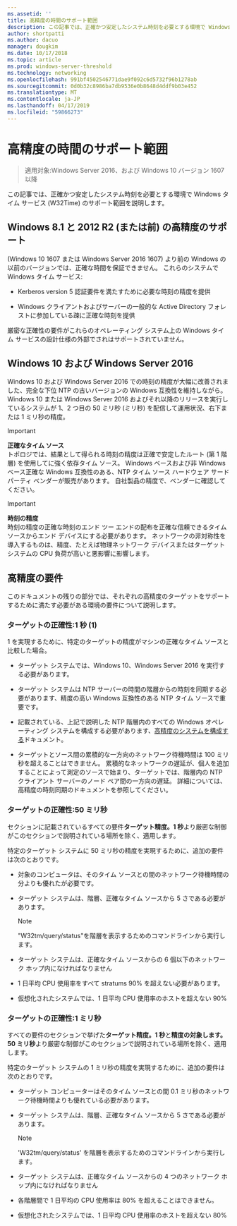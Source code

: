 ```yaml
---
ms.assetid: ''
title: 高精度の時間のサポート範囲
description: この記事では、正確かつ安定したシステム時刻を必要とする環境で Windows タイム (w32time) サービスのサポート範囲について説明します。
author: shortpatti
ms.author: dacuo
manager: dougkim
ms.date: 10/17/2018
ms.topic: article
ms.prod: windows-server-threshold
ms.technology: networking
ms.openlocfilehash: 991bf4502546771dae9f092c6d5732f96b1278ab
ms.sourcegitcommit: 0d0b32c8986ba7db9536e0b8648d4ddf9b03e452
ms.translationtype: MT
ms.contentlocale: ja-JP
ms.lasthandoff: 04/17/2019
ms.locfileid: "59866273"
---
```

# <a name="support-boundary-for-high-accuracy-time"></a>高精度の時間のサポート範囲

>適用対象:Windows Server 2016、および Windows 10 バージョン 1607 以降

この記事では、正確かつ安定したシステム時刻を必要とする環境で Windows タイム サービス (W32Time) のサポート範囲を説明します。

## <a name="high-accuracy-support-for-windows-81-and-2012-r2-or-prior"></a>Windows 8.1 と 2012 R2 (または前) の高精度のサポート

(Windows 10 1607 または Windows Server 2016 1607) より前の Windows の以前のバージョンでは、正確な時間を保証できません。 これらのシステムで Windows タイム サービス:

-   Kerberos version 5 認証要件を満たすために必要な時刻の精度を提供

-   Windows クライアントおよびサーバーの一般的な Active Directory フォレストに参加している疎に正確な時刻を提供

厳密な正確性の要件がこれらのオペレーティング システム上の Windows タイム サービスの設計仕様の外部でされはサポートされていません。

## <a name="windows-10-and-windows-server-2016"></a>Windows 10 および Windows Server 2016

Windows 10 および Windows Server 2016 での時刻の精度が大幅に改善されました、完全な下位 NTP の古いバージョンの Windows 互換性を維持しながら。 Windows 10 または Windows Server 2016 およびそれ以降のリリースを実行しているシステムが 1、2 つ目の 50 ミリ秒 (ミリ秒) を配信して運用状況、右下または 1 ミリ秒の精度。

>[!IMPORTANT]
>**正確なタイム ソース**<br>
>トポロジでは、結果として得られる時刻の精度は正確で安定したルート (第 1 階層) を使用してに強く依存タイム ソース。 Windows ベースおよび非 Windows ベース正確な Windows 互換性のある、NTP タイム ソース ハードウェア サード パーティ ベンダーが販売があります。 自社製品の精度で、ベンダーに確認してください。

>[!IMPORTANT]
>**時刻の精度**<br>
>時刻の精度の正確な時刻のエンド ツー エンドの配布を正確な信頼できるタイム ソースからエンド デバイスにする必要があります。 ネットワークの非対称性を導入するものは、精度、たとえば物理ネットワーク デバイスまたはターゲット システムの CPU 負荷が高いと悪影響に影響します。

## <a name="high-accuracy-requirements"></a>高精度の要件

このドキュメントの残りの部分では、それぞれの高精度のターゲットをサポートするために満たす必要がある環境の要件について説明します。

### <a name="target-accuracy-1-second-1s"></a>ターゲットの正確性:1 秒 (1)

1 を実現するために、特定のターゲットの精度がマシンの正確なタイム ソースと比較した場合。

-   ターゲット システムでは、Windows 10、Windows Server 2016 を実行する必要があります。

-   ターゲット システムは NTP サーバーの時間の階層からの時刻を同期する必要があります、精度の高い Windows 互換性のある NTP タイム ソースで重要です。

-   記載されている、上記で説明した NTP 階層内のすべての Windows オペレーティング システムを構成する必要があります、[高精度のシステムを構成する](configuring-systems-for-high-accuracy.md)ドキュメント。

-   ターゲットとソース間の累積的な一方向のネットワーク待機時間は 100 ミリ秒を超えることはできません。 累積的なネットワークの遅延が、個人を追加することによって測定のソースで始まり、ターゲットでは、階層内の NTP クライアント サーバーのノード ペア間の一方向の遅延。 詳細については、高精度の時刻同期のドキュメントを参照してください。

### <a name="target-accuracy-50-milliseconds"></a>ターゲットの正確性:50 ミリ秒

セクションに記載されているすべての要件**ターゲット精度。1 秒**より厳密な制御がこのセクションで説明されている場所を除く、適用します。

特定のターゲット システムに 50 ミリ秒の精度を実現するために、追加の要件は次のとおりです。

-   対象のコンピュータは、そのタイム ソースとの間のネットワーク待機時間の分よりも優れたが必要です。

-   ターゲット システムは、階層、正確なタイム ソースから 5 さである必要があります。

    >[!Note]
    >"W32tm/query/status"を階層を表示するためのコマンドラインから実行します。

-   ターゲット システムは、正確なタイム ソースからの 6 個以下のネットワーク ホップ内になければなりません

-   1 日平均 CPU 使用率をすべて stratums 90% を超えない必要があります。

-   仮想化されたシステムでは、1 日平均 CPU 使用率のホストを超えない 90%

### <a name="target-accuracy-1-millisecond"></a>ターゲットの正確性:1 ミリ秒

すべての要件のセクションで挙げた**ターゲット精度。1 秒**と**精度の対象します。50 ミリ秒**より厳密な制御がこのセクションで説明されている場所を除く、適用します。

特定のターゲット システムの 1 ミリ秒の精度を実現するために、追加の要件は次のとおりです。

-   ターゲット コンピューターはそのタイム ソースとの間 0.1 ミリ秒のネットワーク待機時間よりも優れている必要があります。

-   ターゲット システムは、階層、正確なタイム ソースから 5 さである必要があります。

    >[!Note]
    >'W32tm/query/status' を階層を表示するためのコマンドラインから実行します。

-   ターゲット システムは、正確なタイム ソースからの 4 つのネットワーク ホップ内になければなりません

-   各階層間で 1 日平均の CPU 使用率は 80% を超えることはできません。

-   仮想化されたシステムでは、1 日平均 CPU 使用率のホストを超えない 80%
